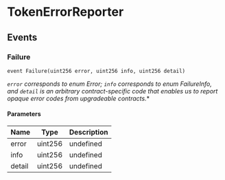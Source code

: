 # TokenErrorReporter










## Events

### Failure

```solidity
event Failure(uint256 error, uint256 info, uint256 detail)
```



*`error` corresponds to enum Error; `info` corresponds to enum FailureInfo, and `detail` is an arbitrary contract-specific code that enables us to report opaque error codes from upgradeable contracts.**

#### Parameters

| Name | Type | Description |
|---|---|---|
| error  | uint256 | undefined |
| info  | uint256 | undefined |
| detail  | uint256 | undefined |



